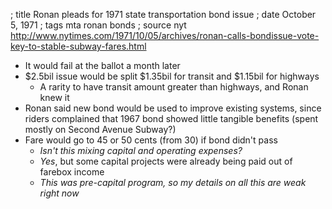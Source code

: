 ; title Ronan pleads for 1971 state transportation bond issue
; date October 5, 1971
; tags mta ronan bonds
; source nyt http://www.nytimes.com/1971/10/05/archives/ronan-calls-bondissue-vote-key-to-stable-subway-fares.html

- It would fail at the ballot a month later
- $2.5bil issue would be split $1.35bil for transit and $1.15bil for highways
  - A rarity to have transit amount greater than highways, and Ronan knew it
- Ronan said new bond would be used to improve existing systems, since riders complained that 1967 bond showed little tangible benefits (spent mostly on Second Avenue Subway?)
- Fare would go to 45 or 50 cents (from 30) if bond didn't pass
  - *Isn't this mixing capital and operating expenses?*
  - *Yes*, but some capital projects were already being paid out of farebox income
  - *This was pre-capital program, so my details on all this are weak right now*

